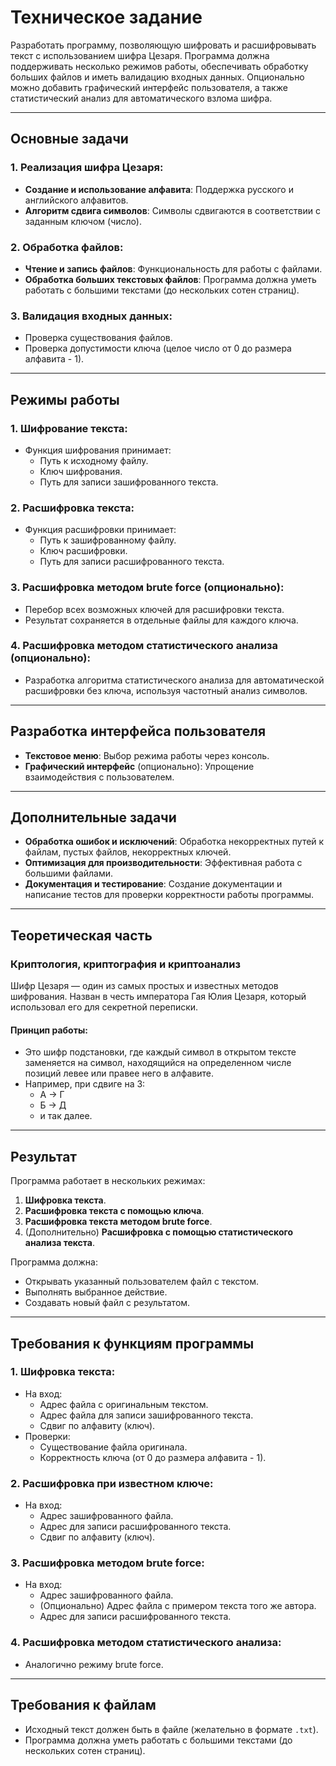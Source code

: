# Техническое задание

Разработать программу, позволяющую шифровать и расшифровывать текст с использованием шифра Цезаря. Программа должна поддерживать несколько режимов работы, обеспечивать обработку больших файлов и иметь валидацию входных данных. Опционально можно добавить графический интерфейс пользователя, а также статистический анализ для автоматического взлома шифра.

---

## Основные задачи

### 1. Реализация шифра Цезаря:
- **Создание и использование алфавита**: Поддержка русского и английского алфавитов.
- **Алгоритм сдвига символов**: Символы сдвигаются в соответствии с заданным ключом (число).

### 2. Обработка файлов:
- **Чтение и запись файлов**: Функциональность для работы с файлами.
- **Обработка больших текстовых файлов**: Программа должна уметь работать с большими текстами (до нескольких сотен страниц).

### 3. Валидация входных данных:
- Проверка существования файлов.
- Проверка допустимости ключа (целое число от 0 до размера алфавита - 1).

---

## Режимы работы

### 1. Шифрование текста:
- Функция шифрования принимает:
  - Путь к исходному файлу.
  - Ключ шифрования.
  - Путь для записи зашифрованного текста.

### 2. Расшифровка текста:
- Функция расшифровки принимает:
  - Путь к зашифрованному файлу.
  - Ключ расшифровки.
  - Путь для записи расшифрованного текста.

### 3. Расшифровка методом brute force (опционально):
- Перебор всех возможных ключей для расшифровки текста.
- Результат сохраняется в отдельные файлы для каждого ключа.

### 4. Расшифровка методом статистического анализа (опционально):
- Разработка алгоритма статистического анализа для автоматической расшифровки без ключа, используя частотный анализ символов.

---

## Разработка интерфейса пользователя

- **Текстовое меню**: Выбор режима работы через консоль.
- **Графический интерфейс** (опционально): Упрощение взаимодействия с пользователем.

---

## Дополнительные задачи

- **Обработка ошибок и исключений**: Обработка некорректных путей к файлам, пустых файлов, некорректных ключей.
- **Оптимизация для производительности**: Эффективная работа с большими файлами.
- **Документация и тестирование**: Создание документации и написание тестов для проверки корректности работы программы.

---

## Теоретическая часть

### Криптология, криптография и криптоанализ

Шифр Цезаря — один из самых простых и известных методов шифрования. Назван в честь императора Гая Юлия Цезаря, который использовал его для секретной переписки.

#### Принцип работы:
- Это шифр подстановки, где каждый символ в открытом тексте заменяется на символ, находящийся на определенном числе позиций левее или правее него в алфавите.
- Например, при сдвиге на 3:  
  - А → Г  
  - Б → Д  
  - и так далее.

---

## Результат

Программа работает в нескольких режимах:
1. **Шифровка текста**.
2. **Расшифровка текста с помощью ключа**.
3. **Расшифровка текста методом brute force**.
4. (Дополнительно) **Расшифровка с помощью статистического анализа текста**.

Программа должна:
- Открывать указанный пользователем файл с текстом.
- Выполнять выбранное действие.
- Создавать новый файл с результатом.

---

## Требования к функциям программы

### 1. Шифровка текста:
- На вход:  
  - Адрес файла с оригинальным текстом.  
  - Адрес файла для записи зашифрованного текста.  
  - Сдвиг по алфавиту (ключ).  
- Проверки:  
  - Существование файла оригинала.  
  - Корректность ключа (от 0 до размера алфавита - 1).

### 2. Расшифровка при известном ключе:
- На вход:  
  - Адрес зашифрованного файла.  
  - Адрес для записи расшифрованного текста.  
  - Сдвиг по алфавиту (ключ).

### 3. Расшифровка методом brute force:
- На вход:  
  - Адрес зашифрованного файла.  
  - (Опционально) Адрес файла с примером текста того же автора.  
  - Адрес для записи расшифрованного текста.

### 4. Расшифровка методом статистического анализа:
- Аналогично режиму brute force.

---

## Требования к файлам

- Исходный текст должен быть в файле (желательно в формате `.txt`).
- Программа должна уметь работать с большими текстами (до нескольких сотен страниц).